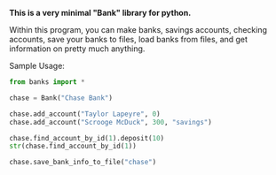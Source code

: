 **This is a very minimal "Bank" library for python.**

Within this program, you can make banks, savings accounts, checking accounts, save your banks to files, load banks from files, and get information on pretty much anything.

Sample Usage:

``` python
from banks import *

chase = Bank("Chase Bank")

chase.add_account("Taylor Lapeyre", 0)
chase.add_account("Scrooge McDuck", 300, "savings")

chase.find_account_by_id(1).deposit(10)
str(chase.find_account_by_id(1))

chase.save_bank_info_to_file("chase")

```
